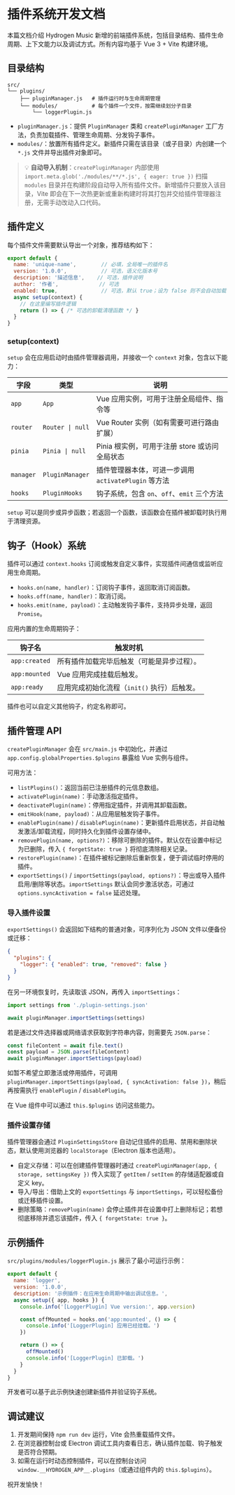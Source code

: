 # 插件系统开发文档

本篇文档介绍 Hydrogen Music 新增的前端插件系统，包括目录结构、插件生命周期、上下文能力以及调试方式。所有内容均基于 Vue 3 + Vite 构建环境。

## 目录结构

```
src/
└── plugins/
    ├── pluginManager.js   # 插件运行时与生命周期管理
    └── modules/           # 每个插件一个文件，按需继续划分子目录
        └── loggerPlugin.js
```

- `pluginManager.js`：提供 `PluginManager` 类和 `createPluginManager` 工厂方法，负责加载插件、管理生命周期、分发钩子事件。
- `modules/`：放置所有插件定义。新插件只需在该目录（或子目录）内创建一个 `*.js` 文件并导出插件对象即可。

> 💡 **自动导入机制**：`createPluginManager` 内部使用 `import.meta.glob('./modules/**/*.js', { eager: true })` 扫描 `modules` 目录并在构建阶段自动导入所有插件文件。新增插件只要放入该目录，Vite 即会在下一次热更新或重新构建时将其打包并交给插件管理器注册，无需手动改动入口代码。

## 插件定义

每个插件文件需要默认导出一个对象，推荐结构如下：

```js
export default {
  name: 'unique-name',        // 必填，全局唯一的插件名
  version: '1.0.0',           // 可选，语义化版本号
  description: '描述信息',    // 可选，插件说明
  author: '作者',             // 可选
  enabled: true,              // 可选，默认 true；设为 false 则不会自动加载
  async setup(context) {
    // 在这里编写插件逻辑
    return () => { /* 可选的卸载清理函数 */ }
  }
}
```

### setup(context)

`setup` 会在应用启动时由插件管理器调用，并接收一个 `context` 对象，包含以下能力：

| 字段 | 类型 | 说明 |
| ---- | ---- | ---- |
| `app` | `App` | Vue 应用实例，可用于注册全局组件、指令等 |
| `router` | `Router \| null` | Vue Router 实例（如有需要可进行路由扩展） |
| `pinia` | `Pinia \| null` | Pinia 根实例，可用于注册 store 或访问全局状态 |
| `manager` | `PluginManager` | 插件管理器本体，可进一步调用 `activatePlugin` 等方法 |
| `hooks` | `PluginHooks` | 钩子系统，包含 `on`、`off`、`emit` 三个方法 |

`setup` 可以是同步或异步函数；若返回一个函数，该函数会在插件被卸载时执行用于清理资源。

## 钩子（Hook）系统

插件可以通过 `context.hooks` 订阅或触发自定义事件，实现插件间通信或监听应用生命周期。

- `hooks.on(name, handler)`：订阅钩子事件，返回取消订阅函数。
- `hooks.off(name, handler)`：取消订阅。
- `hooks.emit(name, payload)`：主动触发钩子事件，支持异步处理，返回 `Promise`。

应用内置的生命周期钩子：

| 钩子名 | 触发时机 |
| ------ | -------- |
| `app:created` | 所有插件加载完毕后触发（可能是异步过程）。 |
| `app:mounted` | Vue 应用完成挂载后触发。 |
| `app:ready` | 应用完成初始化流程（`init()` 执行）后触发。 |

插件也可以自定义其他钩子，约定名称即可。

## 插件管理 API

`createPluginManager` 会在 `src/main.js` 中初始化，并通过 `app.config.globalProperties.$plugins` 暴露给 Vue 实例与组件。

可用方法：

- `listPlugins()`：返回当前已注册插件的元信息数组。
- `activatePlugin(name)`：手动激活指定插件。
- `deactivatePlugin(name)`：停用指定插件，并调用其卸载函数。
- `emitHook(name, payload)`：从应用层触发钩子事件。
- `enablePlugin(name)` / `disablePlugin(name)`：更新插件启用状态，并自动触发激活/卸载流程，同时持久化到插件设置存储中。
- `removePlugin(name, options?)`：移除可删除的插件。默认仅在设置中标记为已删除，传入 `{ forgetState: true }` 将彻底清除相关记录。
- `restorePlugin(name)`：在插件被标记删除后重新恢复，便于调试临时停用的插件。
- `exportSettings()` / `importSettings(payload, options?)`：导出或导入插件启用/删除等状态。`importSettings` 默认会同步激活状态，可通过 `options.syncActivation = false` 延迟处理。

### 导入插件设置

`exportSettings()` 会返回如下结构的普通对象，可序列化为 JSON 文件以便备份或迁移：

```json
{
  "plugins": {
    "logger": { "enabled": true, "removed": false }
  }
}
```

在另一环境恢复时，先读取该 JSON，再传入 `importSettings`：

```js
import settings from './plugin-settings.json'

await pluginManager.importSettings(settings)
```

若是通过文件选择器或网络请求获取到字符串内容，则需要先 `JSON.parse`：

```js
const fileContent = await file.text()
const payload = JSON.parse(fileContent)
await pluginManager.importSettings(payload)
```

如暂不希望立即激活或停用插件，可调用 `pluginManager.importSettings(payload, { syncActivation: false })`，稍后再按需执行 `enablePlugin` / `disablePlugin`。

在 Vue 组件中可以通过 `this.$plugins` 访问这些能力。

### 插件设置存储

插件管理器会通过 `PluginSettingsStore` 自动记住插件的启用、禁用和删除状态，默认使用浏览器的 `localStorage`（Electron 版本也适用）。

- 自定义存储：可以在创建插件管理器时通过 `createPluginManager(app, { storage, settingsKey })` 传入实现了 `getItem` / `setItem` 的存储适配器或自定义 key。
- 导入/导出：借助上文的 `exportSettings` 与 `importSettings`，可以轻松备份或迁移插件设置。
- 删除策略：`removePlugin(name)` 会停止插件并在设置中打上删除标记；若想彻底移除并遗忘该插件，传入 `{ forgetState: true }`。

## 示例插件

`src/plugins/modules/loggerPlugin.js` 展示了最小可运行示例：

```js
export default {
  name: 'logger',
  version: '1.0.0',
  description: '示例插件：在应用生命周期中输出调试信息。',
  async setup({ app, hooks }) {
    console.info('[LoggerPlugin] Vue version:', app.version)

    const offMounted = hooks.on('app:mounted', () => {
      console.info('[LoggerPlugin] 应用已经挂载。')
    })

    return () => {
      offMounted()
      console.info('[LoggerPlugin] 已卸载。')
    }
  }
}
```

开发者可以基于此示例快速创建新插件并验证钩子系统。

## 调试建议

1. 开发期间保持 `npm run dev` 运行，Vite 会热重载插件文件。
2. 在浏览器控制台或 Electron 调试工具内查看日志，确认插件加载、钩子触发是否符合预期。
3. 如需在运行时动态控制插件，可以在控制台访问 `window.__HYDROGEN_APP__.plugins`（或通过组件内的 `this.$plugins`）。

祝开发愉快！
